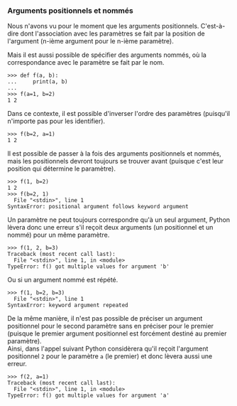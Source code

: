 ### Arguments positionnels et nommés

Nous n'avons vu pour le moment que les arguments positionnels.
C'est-à-dire dont l'association avec les paramètres se fait par la position de l'argument (n-ième argument pour le n-ième paramètre).

Mais il est aussi possible de spécifier des arguments nommés, où la correspondance avec le paramètre se fait par le nom.

```pycon
>>> def f(a, b):
...     print(a, b)
... 
>>> f(a=1, b=2)
1 2
```

Dans ce contexte, il est possible d'inverser l'ordre des paramètres (puisqu'il n'importe pas pour les identifier).

```pycon
>>> f(b=2, a=1)
1 2
```

Il est possible de passer à la fois des arguments positionnels et nommés, mais les positionnels devront toujours se trouver avant (puisque c'est leur position qui détermine le paramètre).

```pycon
>>> f(1, b=2)
1 2
>>> f(b=2, 1)
  File "<stdin>", line 1
SyntaxError: positional argument follows keyword argument
```

Un paramètre ne peut toujours correspondre qu'à un seul argument, Python lèvera donc une erreur s'il reçoit deux arguments (un positionnel et un nommé) pour un même paramètre.

```pycon
>>> f(1, 2, b=3)
Traceback (most recent call last):
  File "<stdin>", line 1, in <module>
TypeError: f() got multiple values for argument 'b'
```

Ou si un argument nommé est répété.

```pycon
>>> f(1, b=2, b=3)
  File "<stdin>", line 1
SyntaxError: keyword argument repeated
```

De la même manière, il n'est pas possible de préciser un argument positionnel pour le second paramètre sans en préciser pour le premier (puisque le premier argument positionnel est forcément destiné au premier paramètre).  
Ainsi, dans l'appel suivant Python considèrera qu'il reçoit l'argument positionnel `2` pour le paramètre `a` (le premier) et donc lèvera aussi une erreur.

```pycon
>>> f(2, a=1)
Traceback (most recent call last):
  File "<stdin>", line 1, in <module>
TypeError: f() got multiple values for argument 'a'
```
